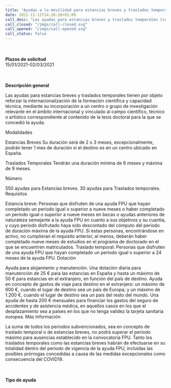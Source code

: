 ```yaml
---
title: "Ayudas a la movilidad para estancias breves y traslados temporales de beneficiarios FPU 2021"
date: 2021-11-12T14:20:20+01:00
call_desc: "Las ayudas para estancias breves y traslados temporales tienen por objeto reforzar la internacionalización de ..."
call_closed: "/imgs/call-closed.svg"
call_opened: "/imgs/call-opened.svg"
call_status: false
---
```

<br><br><b>Plazos de solicitud</b><br>
15/01/2021-02/03/2021 

<br><br><b>Descripción general</b><br>

Las ayudas para estancias breves y traslados temporales tienen por objeto reforzar la internacionalización de la formación científica y capacidad técnica, mediante su incorporación a un centro o grupo de investigación relevante en el ámbito internacional y vinculado al campo científico, técnico o artístico correspondiente al contenido de la tesis doctoral para la que se concedió la ayuda.  

Modalidades

 Estancias Breves
 Su duración será de 2 o 3 meses, excepcionalmente, podrán tener 1 mes de duración si el destino es en un centro ubicado en España.

Traslados Temporales
Tendrán una duración mínima de 6 meses y máxima de 9 meses.

Número

550 ayudas para Estancias breves.
30 ayudas para Traslados temporales.
Requisitos

Estancia breve:
Personas que disfruten de una ayuda FPU que hayan completado un periodo igual o superior a nueve meses o haber completado un periodo igual o superior a nueve meses en becas o ayudas anteriores de naturaleza semejante a la ayuda FPU en cuanto a sus objetivos y su cuantía, y cuyo periodo disfrutado haya sido descontado del cómputo del periodo de duración máxima de la ayuda FPU.
Si estas personas, encontrándose en activo, no cumplieran el requisito anterior, al menos, deberán haber completado nueve meses de estudios en el programa de doctorado en el que se encuentren matriculados.
Traslado temporal:
Personas que disfruten de una ayuda FPU que hayan completado un periodo igual o superior a 24 meses de la ayuda FPU.
Dotación

Ayuda para alojamiento y manutención. Una dotación diaria para manutención de 25 € para las estancias en España y hasta un máximo de 50 € para estancias en el extranjero, en función del país de destino.
Ayuda en concepto de gastos de viaje para destino en el extranjero: un máximo de 600 €, cuando el lugar de destino sea un país de Europa; y un máximo de 1.200 €, cuando el lugar de destino sea un país del resto del mundo.
Una ayuda de hasta 200 € mensuales para financiar los gastos del seguro de accidentes y de asistencia médica, en aquellos casos en los que el desplazamiento sea a países en los que no tenga validez la tarjeta sanitaria europea.
Más Información

La suma de todos los periodos subvencionados, sea en concepto de traslado temporal o de estancias breves, no podrá superar el periodo máximo para ausencias establecido en la convocatoria FPU.
Tanto los traslados temporales como las estancias breves habrán de efectuarse en su totalidad dentro del periodo de vigencia de la ayuda FPU, incluidas las posibles prórrogas concedidas a causa de las medidas excepcionales como consecuencia del COVID19.  

<br><br><b>Tipo de ayuda</b><br> 